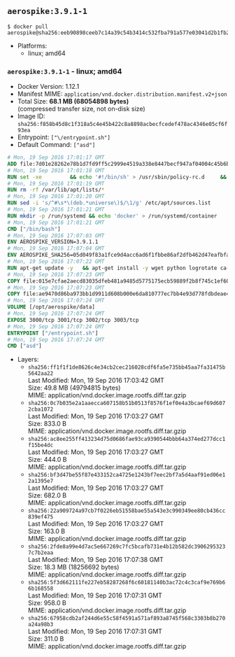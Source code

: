 ## `aerospike:3.9.1-1`

```console
$ docker pull aerospike@sha256:eeb90898ceeb7c14a39c54b3414c532fba791a577e03041d2b1fb2fa81747fd8
```

-	Platforms:
	-	linux; amd64

### `aerospike:3.9.1-1` - linux; amd64

-	Docker Version: 1.12.1
-	Manifest MIME: `application/vnd.docker.distribution.manifest.v2+json`
-	Total Size: **68.1 MB (68054898 bytes)**  
	(compressed transfer size, not on-disk size)
-	Image ID: `sha256:f858b45d8c1f318a5c4e45b422c8a8898acbecfcedef478ac4346e05cf6f93ea`
-	Entrypoint: `["\/entrypoint.sh"]`
-	Default Command: `["asd"]`

```dockerfile
# Mon, 19 Sep 2016 17:01:17 GMT
ADD file:7d01e28262e78b1d7fd9ff5c2999e4519a338e8447becf947af04004c45b6be9 in / 
# Mon, 19 Sep 2016 17:01:18 GMT
RUN set -xe 		&& echo '#!/bin/sh' > /usr/sbin/policy-rc.d 	&& echo 'exit 101' >> /usr/sbin/policy-rc.d 	&& chmod +x /usr/sbin/policy-rc.d 		&& dpkg-divert --local --rename --add /sbin/initctl 	&& cp -a /usr/sbin/policy-rc.d /sbin/initctl 	&& sed -i 's/^exit.*/exit 0/' /sbin/initctl 		&& echo 'force-unsafe-io' > /etc/dpkg/dpkg.cfg.d/docker-apt-speedup 		&& echo 'DPkg::Post-Invoke { "rm -f /var/cache/apt/archives/*.deb /var/cache/apt/archives/partial/*.deb /var/cache/apt/*.bin || true"; };' > /etc/apt/apt.conf.d/docker-clean 	&& echo 'APT::Update::Post-Invoke { "rm -f /var/cache/apt/archives/*.deb /var/cache/apt/archives/partial/*.deb /var/cache/apt/*.bin || true"; };' >> /etc/apt/apt.conf.d/docker-clean 	&& echo 'Dir::Cache::pkgcache ""; Dir::Cache::srcpkgcache "";' >> /etc/apt/apt.conf.d/docker-clean 		&& echo 'Acquire::Languages "none";' > /etc/apt/apt.conf.d/docker-no-languages 		&& echo 'Acquire::GzipIndexes "true"; Acquire::CompressionTypes::Order:: "gz";' > /etc/apt/apt.conf.d/docker-gzip-indexes 		&& echo 'Apt::AutoRemove::SuggestsImportant "false";' > /etc/apt/apt.conf.d/docker-autoremove-suggests
# Mon, 19 Sep 2016 17:01:19 GMT
RUN rm -rf /var/lib/apt/lists/*
# Mon, 19 Sep 2016 17:01:20 GMT
RUN sed -i 's/^#\s*\(deb.*universe\)$/\1/g' /etc/apt/sources.list
# Mon, 19 Sep 2016 17:01:21 GMT
RUN mkdir -p /run/systemd && echo 'docker' > /run/systemd/container
# Mon, 19 Sep 2016 17:01:21 GMT
CMD ["/bin/bash"]
# Mon, 19 Sep 2016 17:07:03 GMT
ENV AEROSPIKE_VERSION=3.9.1.1
# Mon, 19 Sep 2016 17:07:04 GMT
ENV AEROSPIKE_SHA256=05d049f83a1fce9d4acc6ad6f1fbbe86af2dfb462d47eafbfae1ae4dbbb943c1
# Mon, 19 Sep 2016 17:07:22 GMT
RUN apt-get update -y   && apt-get install -y wget python logrotate ca-certificates   && wget "https://www.aerospike.com/artifacts/aerospike-server-community/${AEROSPIKE_VERSION}/aerospike-server-community-${AEROSPIKE_VERSION}-ubuntu16.04.tgz" -O aerospike-server.tgz   && echo "$AEROSPIKE_SHA256 *aerospike-server.tgz" | sha256sum -c -   && mkdir aerospike   && tar xzf aerospike-server.tgz --strip-components=1 -C aerospike   && dpkg -i aerospike/aerospike-server-*.deb   && mkdir -p /var/log/aerospike/   && mkdir -p /var/run/aerospike/   && rm -rf aerospike-server.tgz aerospike /var/lib/apt/lists/*   && dpkg -r openssl ca-certificates   && dpkg --purge openssl ca-certificates
# Mon, 19 Sep 2016 17:07:23 GMT
COPY file:015e7cfae2aecd83035dfeb481a9485d5775175ecb59889f2b8f745c1ef60573 in /etc/aerospike/aerospike.conf 
# Mon, 19 Sep 2016 17:07:23 GMT
COPY file:ae9470d86ba973bb1d9911d608b000e6da810777ec7bb4e93d778fdbdeae4501 in /entrypoint.sh 
# Mon, 19 Sep 2016 17:07:24 GMT
VOLUME [/opt/aerospike/data]
# Mon, 19 Sep 2016 17:07:24 GMT
EXPOSE 3000/tcp 3001/tcp 3002/tcp 3003/tcp
# Mon, 19 Sep 2016 17:07:24 GMT
ENTRYPOINT ["/entrypoint.sh"]
# Mon, 19 Sep 2016 17:07:24 GMT
CMD ["asd"]
```

-	Layers:
	-	`sha256:ff1f1f1de8626c4e34cb2cec216028cdf6fa5e735bb45aa7fa31475b5642aa22`  
		Last Modified: Mon, 19 Sep 2016 17:03:42 GMT  
		Size: 49.8 MB (49794815 bytes)  
		MIME: application/vnd.docker.image.rootfs.diff.tar.gzip
	-	`sha256:0c7b035e2a1aaecca607158b51b0513f8576f1ef0e4a3bcaef69d6072cba1072`  
		Last Modified: Mon, 19 Sep 2016 17:03:27 GMT  
		Size: 833.0 B  
		MIME: application/vnd.docker.image.rootfs.diff.tar.gzip
	-	`sha256:ac8ee255ff413234d75d0686fae93ca9390544bbb64a374ed277dcc1f15be4dc`  
		Last Modified: Mon, 19 Sep 2016 17:03:27 GMT  
		Size: 444.0 B  
		MIME: application/vnd.docker.image.rootfs.diff.tar.gzip
	-	`sha256:bf3d47be55f87e433152ca4725e1243bf7eec2bf7a5d4aaf91ed06e12a1395e7`  
		Last Modified: Mon, 19 Sep 2016 17:03:27 GMT  
		Size: 682.0 B  
		MIME: application/vnd.docker.image.rootfs.diff.tar.gzip
	-	`sha256:22a909724a97cb7f0226eb51558bae55a543e3c990349ee80cb436cc839ef475`  
		Last Modified: Mon, 19 Sep 2016 17:03:27 GMT  
		Size: 163.0 B  
		MIME: application/vnd.docker.image.rootfs.diff.tar.gzip
	-	`sha256:2fde8a99e4d7ac5e667269c7fc5bcafb731e4b12b582dc39062953237c7b2eaa`  
		Last Modified: Mon, 19 Sep 2016 17:07:38 GMT  
		Size: 18.3 MB (18256692 bytes)  
		MIME: application/vnd.docker.image.rootfs.diff.tar.gzip
	-	`sha256:5f3d662111fe227eb58287268f6c60181140b3ac72c4c3caf9e769b66b168558`  
		Last Modified: Mon, 19 Sep 2016 17:07:31 GMT  
		Size: 958.0 B  
		MIME: application/vnd.docker.image.rootfs.diff.tar.gzip
	-	`sha256:67958cdb2af244d6e55c58f4591a571af893a8745f568c3303b8b270a24a98b3`  
		Last Modified: Mon, 19 Sep 2016 17:07:31 GMT  
		Size: 311.0 B  
		MIME: application/vnd.docker.image.rootfs.diff.tar.gzip
